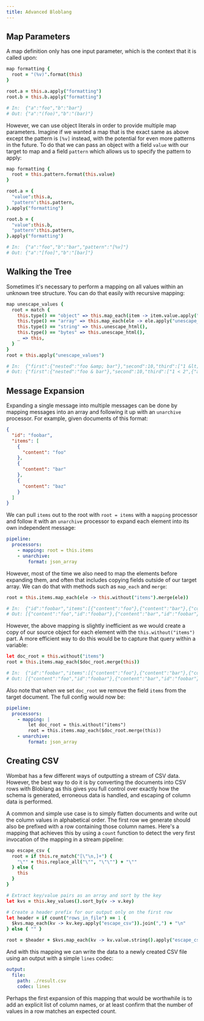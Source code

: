 ```yaml
---
title: Advanced Bloblang
---
```

## Map Parameters

A map definition only has one input parameter, which is the context that it is called upon:

```coffee
map formatting {
  root = "(%v)".format(this)
}

root.a = this.a.apply("formatting")
root.b = this.b.apply("formatting")

# In:  {"a":"foo","b":"bar"}
# Out: {"a":"(foo)","b":"(bar)"}
```

However, we can use object literals in order to provide multiple map parameters. Imagine if we wanted a map that is the
exact same as above except the pattern is `[%v]` instead, with the potential for even more patterns in the future. To do
that we can pass an object with a field `value` with our target to map and a field `pattern` which allows us to specify
the pattern to apply:

```coffee
map formatting {
  root = this.pattern.format(this.value)
}

root.a = {
  "value":this.a,
  "pattern":this.pattern,
}.apply("formatting")

root.b = {
  "value":this.b,
  "pattern":this.pattern,
}.apply("formatting")

# In:  {"a":"foo","b":"bar","pattern":"[%v]"}
# Out: {"a":"[foo]","b":"[bar]"}
```

## Walking the Tree

Sometimes it's necessary to perform a mapping on all values within an unknown tree structure. You can do that easily
with recursive mapping:

```coffee
map unescape_values {
  root = match {
    this.type() == "object" => this.map_each(item -> item.value.apply("unescape_values")),
    this.type() == "array" => this.map_each(ele -> ele.apply("unescape_values")),
    this.type() == "string" => this.unescape_html(),
    this.type() == "bytes" => this.unescape_html(),
    _ => this,
  }
}
root = this.apply("unescape_values")

# In:  {"first":{"nested":"foo &amp; bar"},"second":10,"third":["1 &lt; 2",{"also_nested":"2 &gt; 1"}]}
# Out: {"first":{"nested":"foo & bar"},"second":10,"third":["1 < 2",{"also_nested":"2 > 1"}]}
```

## Message Expansion

Expanding a single message into multiple messages can be done by mapping messages into an array and following it up with
an `unarchive` processor. For example, given documents of this format:

```json
{
  "id": "foobar",
  "items": [
    {
      "content": "foo"
    },
    {
      "content": "bar"
    },
    {
      "content": "baz"
    }
  ]
}
```

We can pull `items` out to the root with `root = items` with a `mapping` processor and follow it
with an `unarchive` processor to expand each element into its own independent message:

```yaml
pipeline:
  processors:
    - mapping: root = this.items
    - unarchive:
        format: json_array
```

However, most of the time we also need to map the elements before expanding them, and often that includes copying fields
outside of our target array. We can do that with methods such as `map_each` and `merge`:

```coffee
root = this.items.map_each(ele -> this.without("items").merge(ele))

# In:  {"id":"foobar","items":[{"content":"foo"},{"content":"bar"},{"content":"baz"}]}
# Out: [{"content":"foo","id":"foobar"},{"content":"bar","id":"foobar"},{"content":"baz","id":"foobar"}]
```

However, the above mapping is slightly inefficient as we would create a copy of our source object for each element with
the `this.without("items")` part. A more efficient way to do this would be to capture that query within a variable:

```coffee
let doc_root = this.without("items")
root = this.items.map_each($doc_root.merge(this))

# In:  {"id":"foobar","items":[{"content":"foo"},{"content":"bar"},{"content":"baz"}]}
# Out: [{"content":"foo","id":"foobar"},{"content":"bar","id":"foobar"},{"content":"baz","id":"foobar"}]
```

Also note that when we set `doc_root` we remove the field `items` from the target document. The full config would now
be:

```yaml
pipeline:
  processors:
    - mapping: |
        let doc_root = this.without("items")
        root = this.items.map_each($doc_root.merge(this))
    - unarchive:
        format: json_array
```

## Creating CSV

Wombat has a few different ways of outputting a stream of CSV data. However, the best way to do it is by converting the
documents into CSV rows with Bloblang as this gives you full control over exactly how the schema is generated, erroneous
data is handled, and escaping of column data is performed.

A common and simple use case is to simply flatten documents and write out the column values in alphabetical order. The
first row we generate should also be prefixed with a row containing those column names. Here's a mapping that achieves
this by using a `count` function to detect the very first invocation of the mapping in a stream pipeline:

```coffee
map escape_csv {
  root = if this.re_match("[\"\n,]+") {
    "\"" + this.replace_all("\"", "\"\"") + "\""
  } else {
    this
  }
}

# Extract key/value pairs as an array and sort by the key
let kvs = this.key_values().sort_by(v -> v.key)

# Create a header prefix for our output only on the first row
let header = if count("rows_in_file") == 1 {
  $kvs.map_each(kv -> kv.key.apply("escape_csv")).join(",") + "\n"
} else { "" }

root = $header + $kvs.map_each(kv -> kv.value.string().apply("escape_csv")).join(",")
```

And with this mapping we can write the data to a newly created CSV file using an output with a simple `lines` codec:

```yaml
output:
  file:
    path: ./result.csv
    codec: lines
```

Perhaps the first expansion of this mapping that would be worthwhile is to add an explicit list of column names, or at
least confirm that the number of values in a row matches an expected count.
